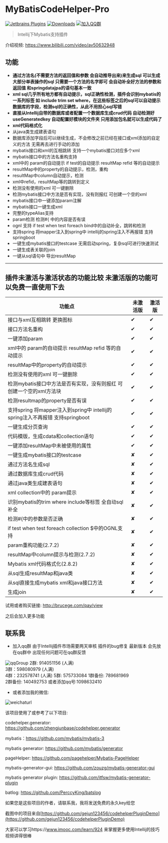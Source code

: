 # MyBatisCodeHelper-Pro

[![Jetbrains Plugins](https://img.shields.io/jetbrains/plugin/v/9837-a8translate.svg)][plugin]
[![Downloads](https://img.shields.io/jetbrains/plugin/d/9837.svg?style=flat-square)][plugin]
[![加入QQ群](https://img.shields.io/badge/chat-QQ群-46BC99.svg?style=flat-square)](https://qm.qq.com/q/dYYkYSpLoW)

> Intellij下Mybatis支持插件 

介绍视频: https://www.bilibili.com/video/av50632948

## 功能
- **通过方法名(不需要方法的返回值和参数 会自动推导出来)来生成sql 可以生成大部分单表操作的sql 只需要一个方法的名字即可 会自动补全好方法的参数和返回值 和springdatajpa的语句基本一致**
- **xml sql几乎所有地方都有自动提示，sql正确性检测，插件会识别mybatis的一系列标签 如 include trim set where，在这些标签之后的sql可以自动提示数据库的字段，检测sql的正确性，从此不用担心sql写错**
- **直接从Intellij自带的数据库或者配置一个数据库生成crud代码 自动检测好 useGeneratedkey 自动配置好模块的文件夹 只用添加包名就可以生成代码了**
- **xml代码格式化**
- 从java类生成建表语句
- 数据库添加字段后可以继续生成，不会修改之前已经在接口或xml添加的自定义的方法 无需再去进行手动的添加
- mybatis接口和xml的互相跳转  支持一个mybatis接口对应多个xml
- mybatis接口中的方法名重构支持
- xml中的 param的自动提示 if test的自动提示 resultMap refid 等的自动提示
- resultMap中的property的自动提示，检测，重构
- resultMap中column自动提示，检测
- xml中refid，resultMap等的跳转到定义
- 检测没有使用的xml 可一键删除
- 检测mybatis接口中方法是否有实现，没有则报红 可创建一个空的xml
- mybatis接口中一键添加param注解
- mybatis接口一键生成xml
- 完整的typeAlias支持
- param检测 检测#{ 中的内容是否有误
- ognl 支持 if test when test foreach bind中的自动补全，跳转和检测
- 支持spring 将mapper注入到spring中 intellij的spring注入不再报错 支持springboot
- 一键生成mybatis接口的testcase 无需启动spring，复杂sql可进行快速测试
- 一键生成表关联的join
- 一键从sql语句中 导出resultMap
-----------------------------------------------------------------------

## 插件未激活与激活状态的功能比较  未激活版的功能可以免费一直使用下去

功能点  | 未激活版 | 激活版
-----   |------| -----
接口与xml互相跳转 更换图标| ✔    | ✔
接口方法名重构| ✔    | ✔
一键添加param| ✔    | ✔
xml中的 param的自动提示 resultMap refid 等的自动提示| ✔    | ✔
resultMap中的property的自动提示| ✔    |✔
检测没有使用的xml 可一键删除| ✔    |✔
检测mybatis接口中方法是否有实现，没有则报红 可创建一个空的xml方法块| ✔    |✔
检测resultmap的property是否有误| ✔    |✔
支持spring 将mapper注入到spring中 intellij的spring注入不再报错 支持springboot| ✔    |✔
一键生成分页查询| ✔    |✔
代码模版，生成cdata和collection语句| ✔    |✔
一键添加resultMap中未被使用的属性| ✔    |✔
一键生成mybatis接口的testcase | ✘    |✔
通过方法名生成sql | ✘    | ✔
通过数据库生成crud代码| ✘    |✔
通过java类生成建表语句| ✘    |✔
xml collection中的 param提示| ✘    |✔
识别mybatis的trim where include等标签 全自动sql补全| ✘    |✔
检测#{中的参数是否正确| ✘    |✔
if test when test foreach collection $中的OGNL支持| ✘    |✔
param重构功能(2.7.2)| ✘    |✔
resultMap中column提示与检测(2.7.2)| ✘    |✔
Mybatis xml代码格式化(2.8.2)| ✘    |✔
从sql生成resultMap和java类 | ✘    |✔
从sql直接生成mybatis xml和java接口方法 | ✘    |✔
生成join | ✘    |✔

试用或者购买链接: http://brucege.com/pay/view

之后会加入更多功能

## 联系我
- 加入qq群 由于Intellij插件市场需要两天审核  插件的bug修复 最新版本 会先放在qq群中 出现任何问题可在qq群反馈

![qqGroup](https://newimages.brucege.com/qq5New.png)
2群: 914051156 (人满)  
3群：598080979 (人满)  
4群：232578741 (人满)
5群: 575733084
1群备份: 789681969    
2群备份: 140492753
或者添加qq号:1098632410  

- 或者添加我的微信:

![weichaturl](https://newimages.brucege.com/wechatme.png)

该项目使用了或参考了以下项目:

codehelper.generator: https://github.com/zhengjunbase/codehelper.generator

mybatis：https://github.com/mybatis/mybatis-3

mybatis generator: https://github.com/mybatis/generator

pageHelper: https://github.com/pagehelper/Mybatis-PageHelper

mybatis-generator-gui: https://github.com/zouzg/mybatis-generator-gui

mybatis generator plugin: https://github.com/itfsw/mybatis-generator-plugin

batlog: https://github.com/PerccyKing/batslog

如果您是这些项目的作者，请联系我，我将发送免费的永久key给您

截图中的项目来自[https://github.com/gejun123456/codehelperPluginDemo](https://github.com/gejun123456/codehelperPluginDemo)


大家可以学习https://www.imooc.com/learn/924 来掌握更多使用Intellij的技巧 视频讲得很棒


[plugin]: https://plugins.jetbrains.com/plugin/9837






